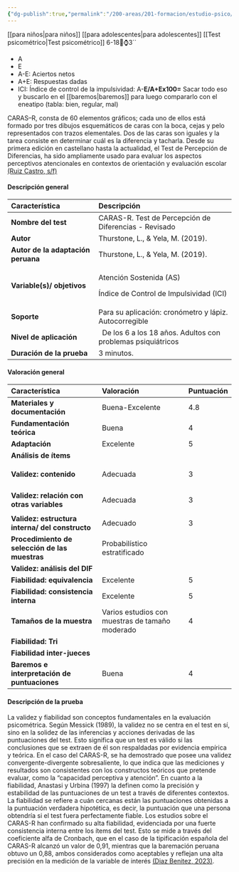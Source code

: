 ```yaml
---
{"dg-publish":true,"permalink":"/200-areas/201-formacion/estudio-psico/proyecto-equipamiento-instrumental-dioses/caras-r-test-de-percepcion-de-diferencias-revisado/","dgPassFrontmatter":true}
---
```


[[para niños\|para niños]] [[para adolescentes\|para adolescentes]]  [[Test psicométrico\|Test psicométrico]]
6-18🎂⌚3´´
- A
- E
- A-E: Aciertos netos
- A+E: Respuestas dadas
- ICI: Índice de control de la impulsividad: A-**E/A+Ex100=**
Sacar todo eso y buscarlo en el [[baremos\|baremos]] para luego compararlo con el eneatipo (tabla: bien, regular, mal)

CARAS–R, consta de 60 elementos gráficos; cada uno de ellos está formado por tres dibujos esquemáticos de caras con la boca, cejas y pelo representados con trazos elementales. Dos de las caras son iguales y la tarea consiste en determinar cuál es la diferencia y tacharla. Desde su primera edición en castellano hasta la actualidad, el Test de Percepción de Diferencias, ha sido ampliamente usado para evaluar los aspectos perceptivos atencionales en contextos de orientación y evaluación escolar [(Ruiz Castro, s/f)](https://www.zotero.org/google-docs/?JhPRWM)
#### <a name="_t03x9a3y3uk3"></a>**Descripción general** 

|**Característica**|**Descripción**|
| :- | :- |
|**Nombre del test**|CARAS-R. Test de Percepción de Diferencias - Revisado|
|**Autor**|Thurstone, L., & Yela, M. (2019). |
|**Autor de la adaptación peruana**|Thurstone, L., & Yela, M. (2019). |
|**Variable(s)/ objetivos**|<p>Atención Sostenida (AS)</p><p>Índice de Control de Impulsividad (ICI)</p>|
|**Soporte**|Para su aplicación: cronómetro y lápiz. Autocorregible|
|**Nivel de aplicación**|` `De los 6 a los 18 años. Adultos con problemas psiquiátricos|
|**Duración de la prueba**|3 minutos. |
#### <a name="_s2ibwkzi410n"></a>**Valoración general**

|**Característica**|**Valoración**|**Puntuación**|
| :- | :- | :- |
|**Materiales y documentación**|Buena-Excelente|4\.8|
|**Fundamentación teórica**|Buena|4|
|**Adaptación**|Excelente|5|
|**Análisis de ítems**|||
|**Validez: contenido**|Adecuada|<p>3</p><p></p>|
|**Validez: relación con otras variables**|<p> </p><p>Adecuada</p>|<p> </p><p>3</p>|
|**Validez: estructura interna/ del constructo**|Adecuado |3|
|**Procedimiento de selección de las muestras**|Probabilístico estratificado||
|**Validez: análisis del DIF**|||
|**Fiabilidad: equivalencia**|Excelente|5|
|**Fiabilidad: consistencia interna**|Excelente|5|
|**Tamaños de la muestra**|Varios estudios con muestras de tamaño moderado|4|
|**Fiabilidad: Tri**|||
|**Fiabilidad inter-jueces**|||
|**Baremos e interpretación de puntuaciones**|<p> </p><p>Buena</p>|<p> </p><p>4</p>|
#### <a name="_muqfgodkt5aq"></a>**Descripción de la prueba**
La validez y fiabilidad son conceptos fundamentales en la evaluación psicométrica. Según Messick (1989), la validez no se centra en el test en sí, sino en la solidez de las inferencias y acciones derivadas de las puntuaciones del test. Esto significa que un test es válido si las conclusiones que se extraen de él son respaldadas por evidencia empírica y teórica. En el caso del CARAS-R, se ha demostrado que posee una validez convergente-divergente sobresaliente, lo que indica que las mediciones y resultados son consistentes con los constructos teóricos que pretende evaluar, como la “capacidad perceptiva y atención”.
En cuanto a la fiabilidad, Anastasi y Urbina (1997) la definen como la precisión y estabilidad de las puntuaciones de un test a través de diferentes contextos. La fiabilidad se refiere a cuán cercanas están las puntuaciones obtenidas a la puntuación verdadera hipotética, es decir, la puntuación que una persona obtendría si el test fuera perfectamente fiable. Los estudios sobre el CARAS-R han confirmado su alta fiabilidad, evidenciada por una fuerte consistencia interna entre los ítems del test. Esto se mide a través del coeficiente alfa de Cronbach, que en el caso de la tipificación española del CARAS-R alcanzó un valor de 0,91, mientras que la baremación peruana obtuvo un 0,88, ambos considerados como aceptables y reflejan una alta precisión en la medición de la variable de interés [(Diaz Benitez, 2023)](https://www.zotero.org/google-docs/?c1GPwT).